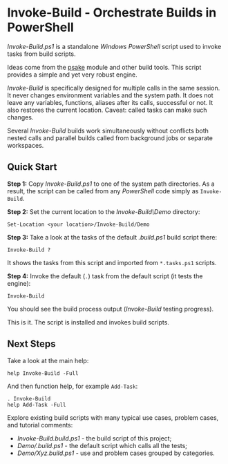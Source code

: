 
Invoke-Build - Orchestrate Builds in PowerShell
===============================================

*Invoke-Build.ps1* is a standalone *Windows PowerShell* script used to invoke
tasks from build scripts.

Ideas come from the [psake](https://github.com/JamesKovacs/psake) module and
other build tools. This script provides a simple and yet very robust engine.

*Invoke-Build* is specifically designed for multiple calls in the same session.
It never changes environment variables and the system path. It does not leave
any variables, functions, aliases after its calls, successful or not. It also
restores the current location. Caveat: called tasks can make such changes.

Several *Invoke-Build* builds work simultaneously without conflicts both nested
calls and parallel builds called from background jobs or separate workspaces.

## Quick Start

**Step 1:**
Copy *Invoke-Build.ps1* to one of the system path directories. As a result, the
script can be called from any *PowerShell* code simply as `Invoke-Build`.

**Step 2:**
Set the current location to the *Invoke-Build\Demo* directory:

    Set-Location <your location>/Invoke-Build/Demo

**Step 3:**
Take a look at the tasks of the default *.build.ps1* build script there:

    Invoke-Build ?

It shows the tasks from this script and imported from `*.tasks.ps1` scripts.

**Step 4:**
Invoke the default (`.`) task from the default script (it tests the engine):

    Invoke-Build

You should see the build process output (*Invoke-Build* testing progress).

This is it. The script is installed and invokes build scripts.

## Next Steps

Take a look at the main help:

    help Invoke-Build -Full

And then function help, for example `Add-Task`:

    . Invoke-Build
    help Add-Task -Full

Explore existing build scripts with many typical use cases, problem cases, and
tutorial comments:

* *Invoke-Build.build.ps1* - the build script of this project;
* *Demo/.build.ps1* - the default script which calls all the tests;
* *Demo/Xyz.build.ps1* - use and problem cases grouped by categories.

